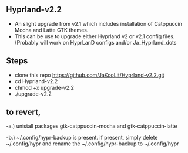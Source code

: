 ## Hyprland-v2.2
- An slight upgrade from v2.1 which includes installation of Catppuccin Mocha and Latte GTK themes. 
- This can be use to upgrade either Hyprland v2 or v2.1 config files. (Probably will work on HyprLanD configs and/or Ja_Hyprland_dots


## Steps
- clone this repo https://github.com/JaKooLit/Hyprland-v2.2.git
- cd Hyprland-v2.2
- chmod +x upgrade-v2.2
- ./upgrade-v2.2



## to revert, 

-a.) unistall packages gtk-catppuccin-mocha and gtk-catppuccin-latte 

-b.) ~/.config/hypr-backup is present. if present, simply delete ~/.config/hypr and rename the ~/.config/hypr-backup to ~/.config/hypr
